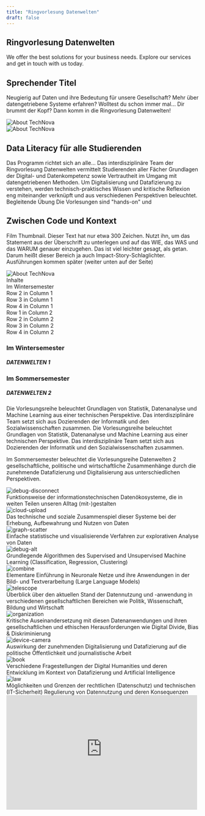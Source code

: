 ```yaml
---
title: "Ringvorlesung Datenwelten"
draft: false
---
```


<!-- Title Section -->
<section class="title-section">
    <div class="title-content">
        <h1 class="title-title">Ringvorlesung Datenwelten</h1>
        <p class="title-subtitle">We offer the best solutions for your business needs. Explore our services and get in touch with us today.</p>
    </div>
</section>

<section id="about" class="py-5 bg-light">
    <div class="container px-4 px-lg-5">
        <div class="row gx-4 gx-lg-5 align-items-center">
            <div class="col-lg-6">
                <h2 class="fw-bolder mb-4">Sprechender Titel</h2>
                <p class="lead mb-4">Neugierig auf Daten und ihre Bedeutung für unsere Gesellschaft? Mehr über datengetriebene Systeme erfahren? Wolltest du schon immer mal... Dir brummt der Kopf? Dann komm in die Ringvorlesung Datenwelten!</p>
            </div>
            <div class="col-lg-6 pt-4">
                <img src="https://images.unsplash.com/photo-1485827404703-89b55fcc595e?crop=entropy&cs=tinysrgb&fit=max&fm=jpg&ixid=M3w0NzEyNjZ8MHwxfHNlYXJjaHw1fHx0ZWNofGVufDB8MHx8fDE3Mjk1MDg5OTV8MA&ixlib=rb-4.0.3&q=80&w=1080" alt="About TechNova" class="img-fluid rounded">
            </div>
        </div>
    </div>
</section>

<section id="about" class="py-5 bg-light">
    <div class="container px-4 px-lg-5">
        <div class="row gx-4 gx-lg-5 align-items-center">
            <div class="col-lg-6 pt-4">
                <img src="https://images.unsplash.com/photo-1485827404703-89b55fcc595e?crop=entropy&cs=tinysrgb&fit=max&fm=jpg&ixid=M3w0NzEyNjZ8MHwxfHNlYXJjaHw1fHx0ZWNofGVufDB8MHx8fDE3Mjk1MDg5OTV8MA&ixlib=rb-4.0.3&q=80&w=1080" alt="About TechNova" class="img-fluid rounded">
            </div>
            <div class="col-lg-6">
                <h2 class="fw-bolder mb-4">Data Literacy für alle Studierenden</h2>
                <p class="lead mb-4">Das Programm richtet sich an alle...
        Das interdisziplinäre Team der Ringvorlesung Datenwelten vermittelt Studierenden aller Fächer Grundlagen der Digital- und Datenkompetenz sowie Vertrautheit im Umgang mit datengetriebenen Methoden. Um Digitalisierung und Datafizierung zu verstehen, werden technisch-praktisches Wissen und kritische Reflexion eng miteinander verknüpft und aus verschiedenen Perspektiven beleuchtet.
        Begleitende Übung
        Die Vorlesungen sind "hands-on" und</p>
            </div>
        </div>
    </div>
</section>

<section id="about" class="py-5 bg-light">
    <div class="container px-4 px-lg-5">
        <div class="row gx-4 gx-lg-5 align-items-center">
            <div class="col-lg-6">
                <h2 class="fw-bolder mb-4">Zwischen Code und Kontext</h2>
                <p class="lead mb-4">Film Thumbnail. Dieser Text hat nur etwa 300 Zeichen. Nutzt ihn, um das Statement aus der Überschrift zu unterlegen und auf das WIE, das WAS und das WARUM genauer einzugehen. Das ist viel leichter gesagt, als getan. Darum heißt dieser Bereich ja auch Impact-Story-Schlaglichter. Ausführungen kommen später (weiter unten auf der Seite)</p>
            </div>
            <div class="col-lg-6 pt-4">
                <img src="https://images.unsplash.com/photo-1485827404703-89b55fcc595e?crop=entropy&cs=tinysrgb&fit=max&fm=jpg&ixid=M3w0NzEyNjZ8MHwxfHNlYXJjaHw1fHx0ZWNofGVufDB8MHx8fDE3Mjk1MDg5OTV8MA&ixlib=rb-4.0.3&q=80&w=1080" alt="About TechNova" class="img-fluid rounded">
            </div>
        </div>
    </div>
</section>


<div class="content-section">
    <div class="divider">
        <div class="divider-text">
            <span>Inhalte</span>
        </div>
    </div>
</div>

<div class="container">
        <div class="row">
            <div class="col-md-6 column-container">
                <div class="row row-centered">
                    <div class="col text-center">Im Wintersemester</div>
                </div>
                <div class="row row-centered">
                    <div class="col text-center">Row 2 in Column 1</div>
                </div>
                <div class="row row-centered">
                    <div class="col text-center">Row 3 in Column 1</div>
                </div>
                <div class="row row-centered">
                    <div class="col text-center">Row 4 in Column 1</div>
                </div>
            </div>
            <div class="col-md-6 column-container">
                <div class="row row-centered">
                    <div class="col text-center">Row 1 in Column 2</div>
                </div>
                <div class="row row-centered">
                    <div class="col text-center">Row 2 in Column 2</div>
                </div>
                <div class="row row-centered">
                    <div class="col text-center">Row 3 in Column 2</div>
                </div>
                <div class="row row-centered">
                    <div class="col text-center">Row 4 in Column 2</div>
                </div>
            </div>
        </div>
    </div>



<div class="container">
  <div class="row align-items-center mb-4">
    <div class="col-md-6">
      <h3 class="h3">Im Wintersemester</h3>
      <h5 class="h5">DATENWELTEN 1</h5>
    </div>
    <div class="col-md-6">
      <h3 class="h3">Im Sommersemester</h3>
      <h5 class="h5">DATENWELTEN 2</h5>
    </div>
  </div>
  <div class="row align-items-center mb-4">
    <div class="col-md-6">
      <p class="fs-5">
        Die Vorlesungsreihe beleuchtet Grundlagen von Statistik, Datenanalyse und Machine Learning aus einer technischen Perspektive.
        Das interdisziplinäre Team setzt sich aus Dozierenden der Informatik und den Sozialwissenschaften zusammen.
        Die Vorlesungsreihe beleuchtet Grundlagen von Statistik, Datenanalyse und Machine Learning aus einer technischen Perspektive.
        Das interdisziplinäre Team setzt sich aus Dozierenden der Informatik und den Sozialwissenschaften zusammen.
      </p>
    </div>
    <div class="col-md-6">
      <p class="fs-5">
        Im Sommersemester beleuchtet die Vorlesungsreihe Datenwelten 2 gesellschaftliche, politische und wirtschaftliche Zusammenhänge durch die zunehmende Datafizierung und Digitalisierung aus unterschiedlichen Perspektiven.
      </p>
    </div>
  </div>
  <div class="row align-items-center">
    <div class="col-md-6">
      <div class="list-unstyled">
        <div class="d-flex align-items-center mb-2">
          <div class="me-2">
            <img src="/icons/codicons/debug-disconnect.svg" alt="debug-disconnect"">
          </div>
          <div>
            Funktionsweise der informationstechnischen Datenökosysteme, die in weiten Teilen unseren Alltag (mit-)gestalten
          </div>
        </div>
        <div class="d-flex align-items-center mb-2">
          <div class="me-2">
            <img src="/icons/codicons/cloud-upload.svg" alt="cloud-upload">
          </div>
          <div>
            Das technische und soziale Zusammenspiel dieser Systeme bei der Erhebung, Aufbewahrung und Nutzen von Daten
          </div>
        </div>
        <div class="d-flex align-items-center mb-2">
          <div class="me-2">
            <img src="/icons/codicons/graph-scatter.svg" alt="graph-scatter">
          </div>
          <div>
            Einfache statistische und visualisierende Verfahren zur explorativen Analyse von Daten
          </div>
        </div>
        <div class="d-flex align-items-center mb-2">
          <div class="me-2">
            <img src="/icons/codicons/debug-alt.svg" alt="debug-alt">
          </div>
          <div>
            Grundlegende Algorithmen des Supervised and Unsupervised Machine Learning (Classification, Regression, Clustering)
          </div>
        </div>
        <div class="d-flex align-items-center mb-2">
          <div class="me-2">
            <img src="/icons/codicons/combine.svg" alt="combine">
          </div>
          <div>
            Elementare Einführung in Neuronale Netze und ihre Anwendungen in der Bild- und Textverarbeitung (Large Language Models)
          </div>
        </div>
      </div>
    </div>
    <div class="col-md-6">
      <div class="list-unstyled">
        <div class="d-flex align-items-center mb-2">
          <div class="me-2">
            <img src="/icons/codicons/telescope.svg" alt="telescope">
          </div>
          <div>
            Überblick über den aktuellen Stand der Datennutzung und -anwendung in verschiedenen gesellschaftlichen Bereichen wie Politik, Wissenschaft, Bildung und Wirtschaft
          </div>
        </div>
        <div class="d-flex align-items-center mb-2">
          <div class="me-2">
            <img src="/icons/codicons/organization.svg" alt="organization" class="icon-medium">
          </div>
          <div>
            Kritische Auseinandersetzung mit diesen Datenanwendungen und ihren gesellschaftlichen und ethischen Herausforderungen wie Digital Divide, Bias & Diskriminierung
          </div>
        </div>
        <div class="d-flex align-items-center mb-2">
          <div class="me-2">
            <img src="/icons/codicons/device-camera.svg" alt="device-camera" class="icon-medium">
          </div>
          <div>
            Auswirkung der zunehmenden Digitalisierung und Datafizierung auf die politische Öffentlichkeit und journalistische Arbeit
          </div>
        </div>
        <div class="d-flex align-items-center mb-2">
          <div class="me-2">
            <img src="/icons/codicons/book.svg" alt="book" class="icon-medium">
          </div>
          <div>
            Verschiedene Fragestellungen der Digital Humanities und deren Entwicklung im Kontext von Datafizierung und Artificial Intelligence
          </div>
        </div>
        <div class="d-flex align-items-center mb-2">
          <div class="me-2">
            <img src="/icons/codicons/law.svg" alt="law" class="icon-medium">
          </div>
          <div>
            Möglichkeiten und Grenzen der rechtlichen (Datenschutz) und technischen (IT-Sicherheit) Regulierung von Datennutzung und deren Konsequenzen
          </div>
        </div>
      </div>
    </div>
  </div>
  <div class="row align-items-center mb-4">
    <div class="col-md-6">
      <iframe
        src='https://lecture2go.uni-hamburg.de/o/iframe/?obj=71422&series=true'
        title='Datenwelten II: Reflexion der Datenwelten'
        frameborder='0'
        width='500'
        height='300'
        allowfullscreen>
      </iframe>
    </div>
  </div>
</div>